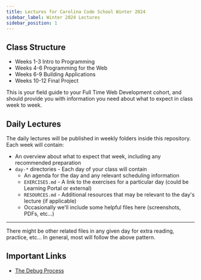 ```yaml
---
title: Lectures for Carolina Code School Winter 2024
sidebar_label: Winter 2024 Lectures
sidebar_position: 1
---
```


## Class Structure

- Weeks 1-3 Intro to Programming
- Weeks 4-6 Programming for the Web
- Weeks 6-9 Building Applications
- Weeks 10-12 Final Project

This is your field guide to your Full Time Web Development cohort, and should provide you with information you need about what to expect in class week to week.

## Daily Lectures

The daily lectures will be published in weekly folders inside this repository. Each week will contain:

- An overview about what to expect that week, including any recommended preparation
- `day-*` directories - Each day of your class will contain
  - An agenda for the day and any relevant scheduling information
  - `EXERCISES.md` - A link to the exercises for a particular day (could be Learning Portal or external)
  - `RESOURCES.md` - Additional resources that may be relevant to the day's lecture (if applicable)
  - Occasionally we'll include some helpful files here (screenshots, PDFs, etc...)

---

There might be other related files in any given day for extra reading, practice, etc... In general, most will follow the above pattern.

## Important Links

- [The Debug Process](https://docs.google.com/document/d/1Uu37ZpR4fGIDEQKrx286JdWxdRNSxGQTCXbUFws2LD4/edit?usp=sharing)
